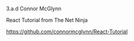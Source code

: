 3.a.d Connor McGlynn

React Tutorial from The Net Ninja

https://github.com/connormcglynn/React-Tutorial